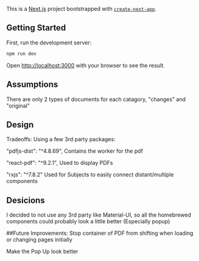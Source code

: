 This is a [Next.js](https://nextjs.org) project bootstrapped with [`create-next-app`](https://nextjs.org/docs/app/api-reference/cli/create-next-app).

## Getting Started

First, run the development server:

```bash
npm run dev
```

Open [http://localhost:3000](http://localhost:3000) with your browser to see the result.

## Assumptions

There are only 2 types of documents for each catagory, "changes" and "original"

## Design

Tradeoffs: Using a few 3rd party packages: 

"pdfjs-dist": "^4.8.69",
  Contains the worker for the pdf

"react-pdf": "^9.2.1",
  Used to display PDFs

"rxjs": "^7.8.2"
  Used for Subjects to easily connect distant/multiple components

## Desicions
I decided to not use any 3rd party like Material-UI, so all the homebrewed components could probably look a little better (Especially popup)

##Future Improvements:
Stop container of PDF from shifting when loading or changing pages initially

Make the Pop Up look better
